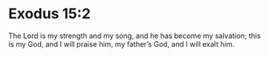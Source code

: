 # Exodus 15:2

The Lord is my strength and my song, and he has become my salvation; this is my God, and I will praise him, my father’s God, and I will exalt him.
